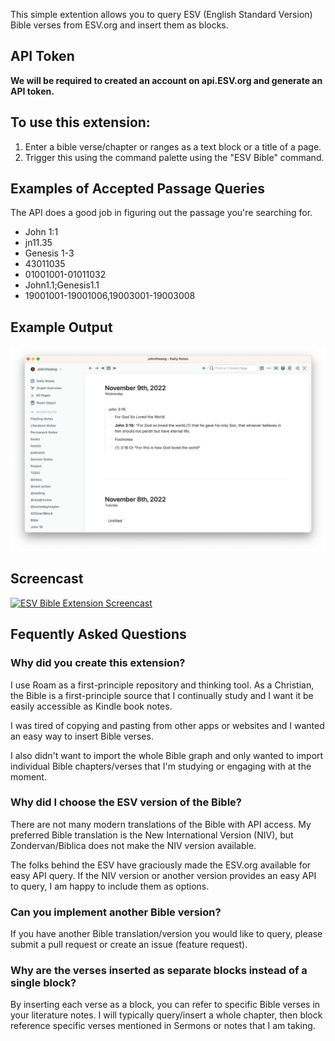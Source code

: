This simple extention allows you to query ESV (English Standard Version) Bible verses from ESV.org and insert them as blocks.

## API Token

**We will be required to created an account on api.ESV.org and generate an API token.**

## To use this extension:

1) Enter a bible verse/chapter or ranges as a text block or a title of a page. 
2) Trigger this using the command palette using the "ESV Bible" command.

## Examples of Accepted Passage Queries

The API does a good job in figuring out the passage you're searching for.

* John 1:1
* jn11.35
* Genesis 1-3
* 43011035
* 01001001-01011032
* John1.1;Genesis1.1
* 19001001-19001006,19003001-19003008

## Example Output
![Example Screenshot](/docs/screenshot.png)

## Screencast

[![ESV Bible Extension Screencast](https://img.youtube.com/vi/bbff2xugHeo/0.jpg)](https://www.youtube.com/watch?v=bbff2xugHeo)

## Fequently Asked Questions

### Why did you create this extension?

I use Roam as a first-principle repository and thinking tool. As a Christian, the Bible is a first-principle source that I continually study and I want it be easily accessible as Kindle book notes.

I was tired of copying and pasting from other apps or websites and I wanted an easy way to insert Bible verses.

I also didn't want to import the whole Bible graph and only wanted to import individual Bible chapters/verses that I'm studying or engaging with at the moment.

### Why did I choose the ESV version of the Bible?

There are not many modern translations of the Bible with API access. My preferred Bible translation is the New International Version (NIV), but Zondervan/Biblica does not make the NIV version available.

The folks behind the ESV have graciously made the ESV.org available for easy API query. If the NIV version or another version provides an easy API to query, I am happy to include them as options.

### Can you implement another Bible version?

If you have another Bible translation/version you would like to query, please submit a pull request or create an issue (feature request).

### Why are the verses inserted as separate blocks instead of a single block?

By inserting each verse as a block, you can refer to specific Bible verses in your literature notes. I will typically query/insert a whole chapter, then block reference specific verses mentioned in Sermons or notes that I am taking.


